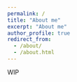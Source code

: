 ```yaml
---
permalink: /
title: "About me"
excerpt: "About me"
author_profile: true
redirect_from: 
  - /about/
  - /about.html
---
```


WIP
